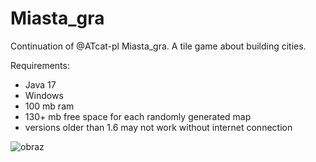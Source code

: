 # Miasta_gra
Continuation of @ATcat-pl Miasta_gra. A tile game about building cities.

Requirements:
- Java 17
- Windows
- 100 mb ram
- 130+ mb free space for each randomly generated map
- versions older than 1.6 may not work without internet connection


![obraz](https://user-images.githubusercontent.com/77246110/154305842-cab6a0c0-030d-4228-9971-740be19df628.png)
